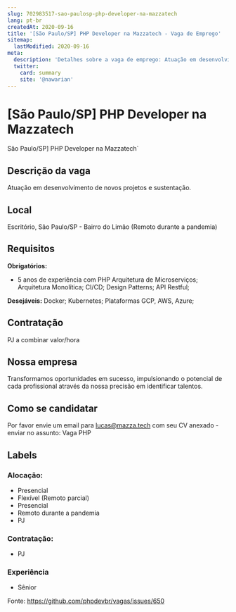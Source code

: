 ```yaml
---
slug: 702983517-sao-paulosp-php-developer-na-mazzatech
lang: pt-br
createdAt: 2020-09-16
title: '[São Paulo/SP] PHP Developer na Mazzatech - Vaga de Emprego'
sitemap:
  lastModified: 2020-09-16
meta:
  description: 'Detalhes sobre a vaga de emprego: Atuação em desenvolvimento de novos projetos e sustentação.'
  twitter:
    card: summary
    site: '@nawarian'
---
```


# [São Paulo/SP] PHP Developer na Mazzatech


São Paulo/SP] PHP Developer na Mazzatech`

## Descrição da vaga

Atuação em desenvolvimento de novos projetos e sustentação.

## Local

Escritório, São Paulo/SP - Bairro do Limão
(Remoto durante a pandemia)




## Requisitos

**Obrigatórios:**
+ 5 anos de experiência com PHP 
Arquitetura de Microserviços;
Arquitetura Monolítica;
CI/CD;
Design Patterns;
API Restful;

**Desejáveis:**
Docker;
Kubernetes;
Plataformas GCP, AWS, Azure;

## Contratação

PJ a combinar valor/hora

## Nossa empresa

Transformamos oportunidades em sucesso, impulsionando o potencial de cada profissional através da nossa precisão em identificar talentos.

## Como se candidatar

Por favor envie um email para lucas@mazza.tech com seu CV anexado - enviar no assunto: Vaga PHP

## Labels

<!-- Escolha abaixo, apague as que não fizerem sentido: -->
### Alocação:
- Presencial
- Flexível (Remoto parcial)
- Presencial
- Remoto durante a pandemia
- PJ

### Contratação:
- PJ


### Experiência
- Sênior


Fonte: https://github.com/phpdevbr/vagas/issues/650